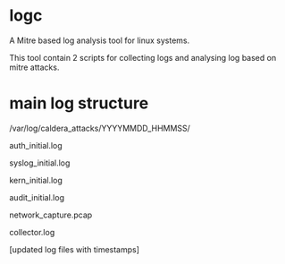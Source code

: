 # logc
A Mitre based log analysis tool for linux systems.

This tool contain 2 scripts for collecting  logs and analysing log based on mitre attacks.


# main log structure 
/var/log/caldera_attacks/YYYYMMDD_HHMMSS/

auth_initial.log

syslog_initial.log

kern_initial.log

audit_initial.log

network_capture.pcap

collector.log

[updated log files with timestamps]
